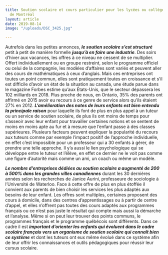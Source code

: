 ```yaml
---
title: Soutien scolaire et cours particulier pour les lycées ou collèges français
  de Montréal
layout: article
date: 2019-08-14
image: "/uploads/DSC_3425.jpg"

---
```

Autrefois dans les petites annonces, **_le soutien scolaire s’est structuré_** petit à petit de manière formelle **_jusqu’à en faire une industrie_**. Des soirs d’hiver aux vacances, les offres à ce niveau ne cessent de se multiplier. Offert individuellement ou en groupe restreint, selon le programme officiel ou celui de la compagnie, les modèles d’affaires sont variés et peuvent aller des cours de mathématiques à ceux d’anglais. Mais ces entreprises ont toutes un point commun, elles sont pratiquement toutes en croissance et s’il est difficile d’avoir un état de la situation au canada, une étude parue dans le magazine Forbes estime qu’aux États-Unis, que le secteur dépassera les 102 milliards en 2018. Plus proche de nous, en Ontario, 35% des parents ont affirmé en 2015 avoir eu recours à ce genre de service alors qu’ils étaient 27% en 2012. **_L’amélioration des notes de leurs enfants est bien entendu la principale raison_** pour laquelle ils font de plus en plus appel à un tuteur ou un service de soutien scolaire, de plus ils ont moins de temps pour s’asseoir avec leur enfant pour travailler certaines notions et se sentent de moins en moins apte au fur et à mesure que l’enfant passe à des classes supérieures. Plusieurs facteurs peuvent expliquer la popularité du recours aux tuteurs comme par exemple l’impact positif de l’approche individuelle, en effet c’est impossible pour un professeur qui a 30 enfants à gérer, de prendre une telle approche. Il y’a aussi le lien psychologique qui se développe entre le tuteur et l’élève, en effet ce dernier ne le voit pas comme une figure d’autorité mais comme un ami, un coach ou même un modèle.

**_Le nombre d’entreprises dédiées au soutien scolaire a augmenté de 200 à 500% dans les grandes villes canadiennes_** durant les 30 dernières années selon les recherches de Janice Aurini, professeure de sociologie à l’Université de Waterloo. Face à cette offre de plus en plus étoffée il convient aux parents de bien choisir les services les plus adaptés aux besoins de leur enfant. Les offres sont multiples, certaines proposent des cours à domicile, dans des centres d’apprentissages ou à partir de centre d’appel, et elles n’offrent pas toutes des cours adaptés aux programmes français ou ce n’est pas juste le résultat qui compte mais aussi la démarche et l’analyse. Même si on peut leur trouver des points communs, le programmes français et le programme québécois sont différents. Dans ce cadre il est **_important d’orienter les enfants qui évoluent dans le cadre scolaire français vers un organisme de soutien scolaire qui connaît bien ce système_** et dont les tuteurs ont eux même évolué dans ce système afin de leur offrir les connaissances et outils pédagogiques pour réussir leur cursus scolaire.